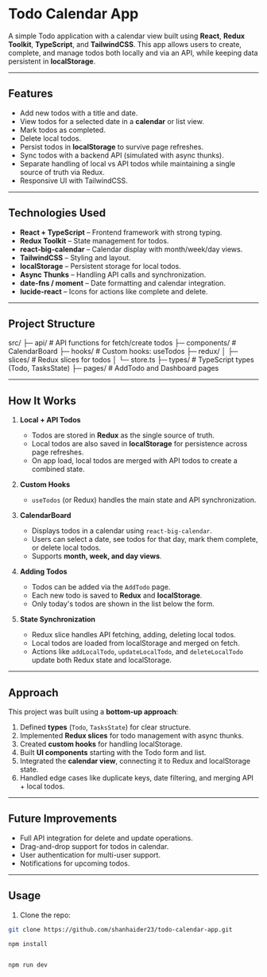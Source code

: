 # Todo Calendar App

A simple Todo application with a calendar view built using **React**, **Redux Toolkit**, **TypeScript**, and **TailwindCSS**. This app allows users to create, complete, and manage todos both locally and via an API, while keeping data persistent in **localStorage**.

---

## Features

- Add new todos with a title and date.
- View todos for a selected date in a **calendar** or list view.
- Mark todos as completed.
- Delete local todos.
- Persist todos in **localStorage** to survive page refreshes.
- Sync todos with a backend API (simulated with async thunks).
- Separate handling of local vs API todos while maintaining a single source of truth via Redux.
- Responsive UI with TailwindCSS.

---

## Technologies Used

- **React + TypeScript** – Frontend framework with strong typing.
- **Redux Toolkit** – State management for todos.
- **react-big-calendar** – Calendar display with month/week/day views.
- **TailwindCSS** – Styling and layout.
- **localStorage** – Persistent storage for local todos.
- **Async Thunks** – Handling API calls and synchronization.
- **date-fns / moment** – Date formatting and calendar integration.
- **lucide-react** – Icons for actions like complete and delete.

---

## Project Structure

src/
├─ api/ # API functions for fetch/create todos
├─ components/ # CalendarBoard
├─ hooks/ # Custom hooks: useTodos
├─ redux/
│ ├─ slices/ # Redux slices for todos
│ └─ store.ts
├─ types/ # TypeScript types (Todo, TasksState)
├─ pages/ # AddTodo and Dashboard pages

---

## How It Works

1. **Local + API Todos**

   - Todos are stored in **Redux** as the single source of truth.
   - Local todos are also saved in **localStorage** for persistence across page refreshes.
   - On app load, local todos are merged with API todos to create a combined state.

2. **Custom Hooks**

   - `useTodos` (or Redux) handles the main state and API synchronization.

3. **CalendarBoard**

   - Displays todos in a calendar using `react-big-calendar`.
   - Users can select a date, see todos for that day, mark them complete, or delete local todos.
   - Supports **month, week, and day views**.

4. **Adding Todos**

   - Todos can be added via the `AddTodo` page.
   - Each new todo is saved to **Redux** and **localStorage**.
   - Only today's todos are shown in the list below the form.

5. **State Synchronization**
   - Redux slice handles API fetching, adding, deleting local todos.
   - Local todos are loaded from localStorage and merged on fetch.
   - Actions like `addLocalTodo`, `updateLocalTodo`, and `deleteLocalTodo` update both Redux state and localStorage.

---

## Approach

This project was built using a **bottom-up approach**:

1. Defined **types** (`Todo`, `TasksState`) for clear structure.
2. Implemented **Redux slices** for todo management with async thunks.
3. Created **custom hooks** for handling localStorage.
4. Built **UI components** starting with the Todo form and list.
5. Integrated the **calendar view**, connecting it to Redux and localStorage state.
6. Handled edge cases like duplicate keys, date filtering, and merging API + local todos.

---

## Future Improvements

- Full API integration for delete and update operations.
- Drag-and-drop support for todos in calendar.
- User authentication for multi-user support.
- Notifications for upcoming todos.

---

## Usage

1. Clone the repo:

```bash
git clone https://github.com/shanhaider23/todo-calendar-app.git

npm install


npm run dev
```
